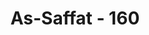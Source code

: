 ---
title: "As-Saffat - 160"
no: 160
arabic_no: ١٦٠
ayah: اِلَّا عِبَادَ اللّٰهِ الْمُخْلَصِيْنَ
translation: "kecuali hamba-hamba Allah yang disucikan (dari dosa)."
tafsir: "Selanjutnya Allah menegaskan bahwa Ia Mahasuci dari segala anggapan dan pandangan seperti itu, bahwa Ia punya anak perempuan yaitu malaikat dan bahwa antara Ia dan jin ada hubungan kekerabatan. Bahkan Ia Mahasuci dari apa pun pandangan manusia mengenai diri-Nya, karena keadaan-Nya yang sebenarnya tidak dapat dilukiskan manusia dengan sebenar-benarnya, karena Ia tidak akan dapat ditangkap mata, tidak dapat didengar telinga, dan tidak tergores di dalam hati. Orang yang berpandangan demikian adalah musyrik. \n\nHamba-hamba Allah yang terpilih, yaitu yang telah dijadikan-Nya memiliki sifat ikhlas, tidak akan mempunyai pandangan yang salah tentang-Nya. Mereka selalu mengagungkan-Nya sejauh yang ia mampu mengagungkan-Nya, memuji-Nya sejauh yang ia mampu memuji-Nya, dan melaksanakan perintah-Nya dengan patuh sejauh yang ia mampu melaksanakannya. Begitu pulalah malaikat dalam pandangan mereka. Malaikat bukanlah anak perempuan Allah, tetapi adalah hamba Allah yang selalu menghambakan diri kepada-Nya dan melaksanakan perintah-Nya tanpa pamrih sedikit pun."
---